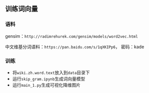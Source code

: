 ## 训练词向量

### 语料

gensim：`http://radimrehurek.com/gensim/models/word2vec.html`

中文维基分词语料：`https://pan.baidu.com/s/1qXKIPp6`， 密码：kade

### 训练
- 将`wiki.zh.word.text`放入到`data`目录下
- 运行`skip_gram.ipynb`生成词向量模型
- 运行`main_1.py`生成可视化降维图片
